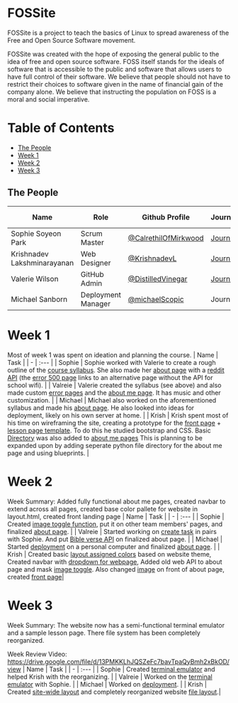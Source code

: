 <h1 id="fossite">FOSSite</h1>
<p>FOSSite is a project to teach the basics of Linux to spread awareness of the Free and Open Source Software movement.</p>
<p>FOSSite was created with the hope of exposing the general public to the idea of free and open source software. FOSS itself stands for the ideals of software that is accessible to the public and software that allows users to have full control of their software.  We believe that people should not have to restrict their choices to software given in the name of financial gain of the company alone. We believe that instructing the population on FOSS is a moral and social imperative.</p>
<h1 id="table-of-contents">Table of Contents</h1>
<ul>
<li><a href="#the-people">The People</a></li>
<li><a href="#week-1">Week 1</a></li>
<li><a href="#week-2">Week 2</a></li>
<li><a href="#week-3">Week 3</a></li>
</ul>
<h2 id="the-people">The People</h2>
<table>
<thead>
<tr>
<th>Name</th>
<th>Role</th>
<th>Github Profile</th>
<th>Journal</th>
<th>Issues</th>
<th>Scrum Board</th>
<th>Commit History</th>
</tr>
</thead>
<tbody>
<tr>
<td>Sophie Soyeon Park</td>
<td>Scrum Master</td>
<td><a href="https://github.com/CalrethilOfMirkwood">@CalrethilOfMirkwood</a></td>
<td><a href="https://docs.google.com/document/d/1pevIAx6l1T2paGKv7fC8DbOfuA8IS8x0SDsPHH6GK3E/edit?usp=sharing">Journal</a></td>
<td><a href="https://github.com/CalrethilOfMirkwood/FOSSite/issues?q=assignee%3ACalrethilOfMirkwood">Issues</a></td>
<td><a href="https://github.com/CalrethilOfMirkwood/FOSSite/projects/1?card_filter_query=assignee%3ACalrethilOfMirkwood">Scrum Board</a></td>
<td><a href="https://github.com/CalrethilOfMirkwood/FOSSite/commits?author=CalrethilOfMirkwood">Commits</a></td>
</tr>
<tr>
<td>Krishnadev Lakshminarayanan</td>
<td>Web Designer</td>
<td><a href="https://github.com/KrishnadevL">@KrishnadevL</a></td>
<td><a href="https://docs.google.com/document/d/1Yd2N04Y8EEOolwOF8eyXlXfu_NiOpqE99vexkLGeswg/edit?usp=sharing">Journal</a></td>
<td><a href="https://github.com/CalrethilOfMirkwood/FOSSite/issues?q=assignee%3AKrishnadevL">Issues</a></td>
<td><a href="https://github.com/CalrethilOfMirkwood/FOSSite/projects/1?card_filter_query=assignee%3AKrishnadevL">Scrum Board</a></td>
<td><a href="https://github.com/CalrethilOfMirkwood/FOSSite/commits?author=KrishnadevL">Commits</a></td>
</tr>
<tr>
<td>Valerie Wilson</td>
<td>GitHub Admin</td>
<td><a href="https://github.com/DistilledVinegar">@DistilledVinegar</a></td>
<td><a href="https://docs.google.com/document/d/1XOe0uETl0PM_4bMLgZH6xaBeHtTIXsf2LWUFkF-1XUw/edit">Journal</a></td>
<td><a href="https://github.com/CalrethilOfMirkwood/FOSSite/issues?q=assignee%3ADistilledVinegar">Issues</a></td>
<td><a href="https://github.com/CalrethilOfMirkwood/FOSSite/projects/1?card_filter_query=assignee%3ADistilledVinegar">Scrum Board</a></td>
<td><a href="https://github.com/CalrethilOfMirkwood/FOSSite//commits?author=DistilledVinegar">Commits</a></td>
<td><a href="https://github.com/CalrethilOfMirkwood/FOSSite/">https://github.com/CalrethilOfMirkwood/FOSSite/</a></td>
</tr>
<tr>
<td>Michael Sanborn</td>
<td>Deployment Manager</td>
<td><a href="https://github.com/michaelScopic">@michaelScopic</a></td>
<td>Journal</td>
<td><a href="https://github.com/CalrethilOfMirkwood/FOSSite/issues?q=assignee%3AmichaelScopic">Issues</a></td>
<td><a href="https://github.com/CalrethilOfMirkwood/FOSSite/projects/1?card_filter_query=assignee%3AmichaelScopic">Scrum Board</a></td>
<td><a href="https://github.com/CalrethilOfMirkwood/FOSSite/commits?author=michaelScopic">Commits</a></td>
</tr>
</tbody>
</table>
<h1 id="week-1">Week 1</h1>
<p>Most of week 1 was spent on ideation and planning the course.
| Name | Task |
| - | :--- |
| Sophie | Sophie worked with Valerie to create a rough outline of the <a href="https://docs.google.com/document/d/1Z1GYSwubeXHscKTN5EzRGT2B-IAYzG0vddGxIzL9HNA/edit?skip_itp2_check=true">course syllabus</a>.  She also made her <a href="https://github.com/CalrethilOfMirkwood/FOSSite/issues/2">about page</a> with a <a href="https://github.com/CalrethilOfMirkwood/FOSSite/tree/master/silmarillionmemes.py">reddit API</a> (the <a href="https://github.com/CalrethilOfMirkwood/FOSSite/blob/master/templates/500.html">error 500 page</a> links to an alternative page without the API for school wifi). |
| Valreie | Valerie created the syllabus (see above) and also made custom <a href="https://github.com/CalrethilOfMirkwood/FOSSite/blob/master/templates">error pages</a> and the <a href="https://github.com/CalrethilOfMirkwood/FOSSite/issues/3">about me page</a>.  It has music and other customization. |
| Michael | Michael also worked on the aforementioned syllabus and made his <a href="https://github.com/CalrethilOfMirkwood/FOSSite/issues/1">about page</a>.  He also looked into ideas for deployment, likely on his own server at home. |
| Krish | Krish spent most of his time on wireframing the site, creating a prototype for the <a href="https://github.com/CalrethilOfMirkwood/FOSSite/issues/5#issuecomment-985774706">front page</a> + <a href="https://github.com/CalrethilOfMirkwood/FOSSite/issues/5#issuecomment-985775037">lesson page template</a>.  To do this he studied bootstrap and CSS. Basic <a href="https://github.com/CalrethilOfMirkwood/FOSSite/tree/master/templates">Directory</a> was also added to <a href="https://github.com/CalrethilOfMirkwood/FOSSite/tree/master/templates/abt_pages">about me pages</a> This is planning to be expanded upon by adding seperate python file directory for the about me page and using blueprints. |</p>
<h1 id="week-2">Week 2</h1>
<p>Week Summary: Added fully functional about me pages, created navbar to extend across all pages, created base color pallete for website in layout.html, created front landing page 
| Name | Task |
| - | :--- |
| Sophie | Created <a href="https://github.com/CalrethilOfMirkwood/FOSSite/blob/master/templates/abt_pages/sophie.html#L18-L31">image toggle function</a>, put it on other team members&#39; pages, and finalized <a href="https://github.com/CalrethilOfMirkwood/FOSSite/blob/master/templates/abt_pages/sophie.html">about page</a>. |
| Valreie | Started working on <a href="https://github.com/CalrethilOfMirkwood/FOSSite/issues/13">create task</a> in pairs with Sophie.  And put <a href="https://github.com/CalrethilOfMirkwood/FOSSite/blob/master/templates/abt_pages/val_about_me.html#L18-L31">Bible verse API</a> on finalized about page. |
| Michael | Started <a href="https://github.com/CalrethilOfMirkwood/FOSSite/wiki/Deployment">deployment</a> on a personal computer and finalized <a href="https://github.com/CalrethilOfMirkwood/FOSSite/blob/master/templates/abt_pages/michaelAbout.html">about page</a>. |
| Krish | Created basic <a href="https://github.com/CalrethilOfMirkwood/FOSSite/blob/0716e9eba289887a8b05296f971ef628619c0b3a/templates/layouts/layout.html#L26-L33">layout assigned colors</a> based on website theme, Created navbar with <a href="https://github.com/CalrethilOfMirkwood/FOSSite/blob/0716e9eba289887a8b05296f971ef628619c0b3a/templates/layouts/navbar.html#L20-L25">dropdown for webpage</a>, Added old web API to about page and mask <a href="https://github.com/CalrethilOfMirkwood/FOSSite/blob/0716e9eba289887a8b05296f971ef628619c0b3a/templates/abt_pages/krish_abt.html#L9-L22">image toggle</a>. Also changed <a href="https://github.com/CalrethilOfMirkwood/FOSSite/blob/0716e9eba289887a8b05296f971ef628619c0b3a/templates/abt_pages/krish_abt.html#L126">image</a> on front of about page, created <a href="https://github.com/CalrethilOfMirkwood/FOSSite/blob/master/templates/index.html">front page</a>|</p>
<h1 id="week-3">Week 3</h1>
<p>Week Summary: The website now has a semi-functional terminal emulator and a sample lesson page.  There file system has been completely reorganized.</p>
<p>Week Review Video: <a href="https://drive.google.com/file/d/13PMKKLhJQSZeFc7bavTpaQyBmh2xBkOD/view">https://drive.google.com/file/d/13PMKKLhJQSZeFc7bavTpaQyBmh2xBkOD/view</a>
| Name | Task |
| - | :--- |
| Sophie | Created <a href="https://github.com/CalrethilOfMirkwood/FOSSite/blob/master/templates/terminal.html">terminal emulator</a> and helped Krish with the reorganizing. |
| Valreie | Worked on the <a href="https://github.com/CalrethilOfMirkwood/FOSSite/blob/master/templates/terminal.html">terminal emulator</a> with Sophie. |
| Michael | Worked on <a href="https://github.com/CalrethilOfMirkwood/FOSSite/wiki/Deployment">deployment</a>. |
| Krish | Created <a href="https://github.com/CalrethilOfMirkwood/FOSSite/blob/master/templates/layouts/layout.html">site-wide layout</a> and completely reorganized website <a href="https://github.com/CalrethilOfMirkwood/FOSSite/commit/c02599d588552ced02636a6a00bc4d9daa5d9a3d">file layout</a>.|</p>
